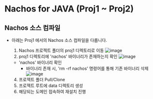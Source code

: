 # Nachos for JAVA (Proj1 ~ Proj2)

## Nachos 소스 컴파일
+ 아래는 Proj1 에서의 Nachos 소스 컴파일을 다룹니다.
    1. Nachos 프로젝트 폴더의 proj1 디렉토리로 이동
    ![image](https://user-images.githubusercontent.com/33450535/163915972-494c25f9-60b4-4191-88cf-41bf35261194.png)
    2. proj1 디렉토리에 'nachos' 바이너리가 존재하는지 확인
    ![image](https://user-images.githubusercontent.com/33450535/163916059-01feeda3-b3c8-4966-90ce-370615dfe79c.png)
    + 'nachos' 바이너리 확인
      + 바이너리 존재 시, 'rm -rf nachos' 명령어를 통해 기존 바이너리 삭제
      ![image](https://user-images.githubusercontent.com/33450535/163916183-b41f21b8-74fc-4bc8-9af9-1f2d1a002f79.png)
 
    4. 프로젝트 폴더 Pull/Clone
    5. 프로젝트 루트에 data 디렉토리 생성
    6. 해당되는 도메인 접속하여 재설치 진행 
